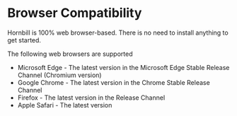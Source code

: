 # Browser Compatibility
Hornbill is 100% web browser-based. There is no need to install anything to get started.

The following web browsers are supported
- Microsoft Edge - The latest version in the Microsoft Edge Stable Release Channel (Chromium version)
- Google Chrome - The latest version in the Chrome Stable Release Channel
- Firefox - The latest version in the Release Channel
- Apple Safari - The latest version

